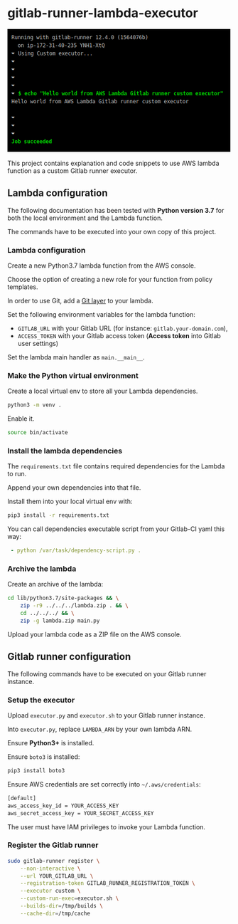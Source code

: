 # gitlab-runner-lambda-executor

![Image 1](screenshots/screenshot.png)

This project contains explanation and code snippets to use AWS lambda function as a custom Gitlab runner executor.

## Lambda configuration

The following documentation has been tested with **Python version 3.7** for both the local environment and the Lambda function.

The commands have to be executed into your own copy of this project.

### Lambda configuration

Create a new Python3.7 lambda function from the AWS console.

Choose the option of creating a new role for your function from policy templates.

In order to use Git, add a [Git layer](https://github.com/lambci/git-lambda-layer) to your lambda.

Set the following environment variables for the lambda function:
 * `GITLAB_URL` with your Gitlab URL (for instance: `gitlab.your-domain.com`),
 * `ACCESS_TOKEN` with your Gitlab access token (**Access token** into Gitlab user settings)

Set the lambda main handler as `main.__main__`.

### Make the Python virtual environment

Create a local virtual env to store all your Lambda dependencies.

```sh
python3 -m venv .
```

Enable it.

```sh
source bin/activate
```

### Install the lambda dependencies

The `requirements.txt` file contains required dependencies for the Lambda to run.

Append your own dependencies into that file.

Install them into your local virtual env with:

```sh
pip3 install -r requirements.txt
```

You can call dependencies executable script from your Gitlab-CI yaml this way:

```yaml
 - python /var/task/dependency-script.py .
```

### Archive the lambda

Create an archive of the lambda:

```sh
cd lib/python3.7/site-packages && \
    zip -r9 ../../../lambda.zip . && \
    cd ../../../ && \
    zip -g lambda.zip main.py
```

Upload your lambda code as a ZIP file on the AWS console.

## Gitlab runner configuration

The following commands have to be executed on your Gitlab runner instance.

### Setup the executor

Upload `executor.py` and `executor.sh` to your Gitlab runner instance.

Into `executor.py`, replace `LAMBDA_ARN` by your own lambda ARN.

Ensure **Python3+** is installed.

Ensure `boto3` is installed:

```sh
pip3 install boto3
```

Ensure AWS credentials are set correctly into `~/.aws/credentials`:

```sh
[default]
aws_access_key_id = YOUR_ACCESS_KEY
aws_secret_access_key = YOUR_SECRET_ACCESS_KEY
```

The user must have IAM privileges to invoke your Lambda function.

### Register the Gitlab runner

```sh
sudo gitlab-runner register \
    --non-interactive \
    --url YOUR_GITLAB_URL \
    --registration-token GITLAB_RUNNER_REGISTRATION_TOKEN \
    --executor custom \
    --custom-run-exec=executor.sh \
    --builds-dir=/tmp/builds \
    --cache-dir=/tmp/cache
```
